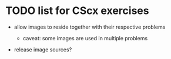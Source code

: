TODO list for CScx exercises
============================

* allow images to reside together with their respective problems
	- caveat: some images are used in multiple problems

* release image sources?
